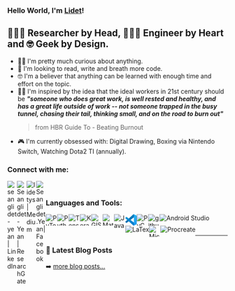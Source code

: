 ### Hello World, I'm [Lidet](https://www.linkedin.com/in/seanglidet-yean/)!

<!--[![Website](https://img.shields.io/website?label=codeSTACKr.com&style=for-the-badge&url=https%3A%2F%2Fcodestackr.com)](https://codestackr.com)
[![Twitter Follow](https://img.shields.io/twitter/follow/codeSTACKr?color=1DA1F2&logo=twitter&style=for-the-badge)](https://twitter.com/intent/follow?original_referer=https%3A%2F%2Fgithub.com%2FcodeSTACKr&screen_name=codeSTACKr)-->

## 👩🏻‍🔬 Researcher by Head,  👩🏻‍💻 Engineer by Heart and 🤓 Geek by Design.

- 🙋‍♀️ I'm pretty much curious about anything. 
- 🐣 I'm looking to read, write and breath more code.
- 🤓 I'm a believer that anything can be learned with enough time and effort on the topic. 
- 👩‍💻 I'm inspired by the idea that the ideal workers in 21st century should be 
    ***"someone who does great work, is well rested and healthy, and has a great life outside of work -- not someone trapped in the busy tunnel, chasing their tail, thinking small, and on the road to burn out"***
    > from HBR Guide To - Beating Burnout
- 🎮 I'm currently obsessed with: Digital Drawing, Boxing via Nintendo Switch, Watching Dota2 TI (annually).



### Connect with me:

<!--[<img align="left" alt="codeSTACKr.com" width="22px" src="https://raw.githubusercontent.com/iconic/open-iconic/master/svg/globe.svg" />][website]-->
[<img align="left" alt="seanglidet-yean | LinkedIn" width="22px" src="https://cdn.jsdelivr.net/npm/simple-icons@v3/icons/linkedin.svg" />](https://www.linkedin.com/in/seanglidet-yean/)
[<img align="left" alt="Seanglidet-Yean | ResearchGate" width="22px" src="https://cdn.jsdelivr.net/npm/simple-icons@3.13.0/icons/researchgate.svg" />](https://www.researchgate.net/profile/Seanglidet-Yean)
[<img align="left" alt="lidetys | Medium" width="22px" src="https://cdn.jsdelivr.net/npm/simple-icons@3.13.0/icons/medium.svg" />](https://lidetys.medium.com)
[<img align="left" alt="Seanglidet.Yean| Facebook" width="22px" src="https://cdn.jsdelivr.net/npm/simple-icons@v3/icons/facebook.svg" />](https://www.facebook.com/seanglidet.yean/)

<br />

### Languages and Tools:

[<img align="left" alt="PyTorch" width="26px" height="26px" src="https://upload.wikimedia.org/wikipedia/commons/1/10/PyTorch_logo_icon.svg" />](https://pytorch.org)

[<img align="left" alt="Python" width="26px" height="26px"  src="https://upload.wikimedia.org/wikipedia/commons/c/c3/Python-logo-notext.svg" />](https://www.python.org)

[<img align="left" alt="TensorFlow" width="26px" height="26px" src="https://upload.wikimedia.org/wikipedia/commons/2/2d/Tensorflow_logo.svg" />](https://www.tensorflow.org)

[<img align="left" alt="Keras" width="26px" height="26px" src="https://upload.wikimedia.org/wikipedia/commons/a/ae/Keras_logo.svg" />](https://keras.io)

[<img align="left" alt="GIS" width="26px" height="26px" src="https://d346xxcyottdqx.cloudfront.net/wp-content/uploads/2020/03/Screenshot-2020-03-19-at-10.28.52-e1584606673927.png" />](https://www.esri.com/en-us/what-is-gis/overview)

[<img align="left" alt="Matlab" width="26px" height="26px" src="https://upload.wikimedia.org/wikipedia/commons/2/21/Matlab_Logo.png" />](https://www.mathworks.com/products/matlab.html)
 
[<img align="left" alt="Java" width="26px" src="https://upload.wikimedia.org/wikipedia/en/3/30/Java_programming_language_logo.svg" />](https://www.java.com/en/)

[<img align="left" alt="Visual Studio Code" width="26px" height="26px" src="https://raw.githubusercontent.com/github/explore/80688e429a7d4ef2fca1e82350fe8e3517d3494d/topics/visual-studio-code/visual-studio-code.png" />](https://code.visualstudio.com)

 
[<img align="left" alt="PyCharm" width="26px" height="26px" src="https://upload.wikimedia.org/wikipedia/commons/1/1d/PyCharm_Icon.svg" />](https://www.jetbrains.com/pycharm/)


[<img align="left" alt="github" width="26px" height="26px" src="https://upload.wikimedia.org/wikipedia/commons/9/91/Octicons-mark-github.svg" />](https://github.com/yslidet)


[<img align="left" alt="Android Studio" height="26px" src="https://upload.wikimedia.org/wikipedia/commons/9/92/Android_Studio_Trademark.svg" />](https://developer.android.com/studio)

[<img align="left" alt="LaTex" height="26px" src="https://upload.wikimedia.org/wikipedia/commons/9/92/LaTeX_logo.svg" />](https://www.latex-project.org)

[<img align="left" alt="Microsoft Office" width="26px" height="26px" src="https://upload.wikimedia.org/wikipedia/commons/5/5f/Microsoft_Office_logo_%282019–present%29.svg" />](https://www.office.com)

[<img align="left" alt="Procreate" height="26px" src="https://upload.wikimedia.org/wikipedia/en/c/c8/Logo_for_Procreate_%28software%29.png" />](https://procreate.art)


<br />
<br />

---

### 📕 Latest Blog Posts

<!-- BLOG-POST-LIST:START -->
<!-- BLOG-POST-LIST:END -->

➡️ [more blog posts...](https://lidetys.medium.com)